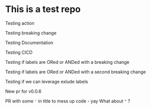 # This is a test repo

Testing action

Testing breaking change

Testing Documentation

Testing CICD

Testing if labels are ORed or ANDed with a breaking change

Testing if labels are ORed or ANDed with a second breaking change

Testing if we can leverage exlude labels


New pr for v0.0.6

PR with some `'` in title to mess up code - yay
What about `"` ?
